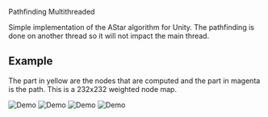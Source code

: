 Pathfinding Multithreaded

Simple implementation of the AStar algorithm for Unity. The pathfinding is done on another thread so it will not impact the main thread.

## Example
The part in yellow are the nodes that are computed and the part in magenta is the path. This is a 232x232 weighted node map.

![Demo](https://github.com/iosiftalmacel/Pathfinding-AStar-Multithread-Unity/blob/master/path1.jpg)
![Demo](https://github.com/iosiftalmacel/Pathfinding-AStar-Multithread-Unity/blob/master/path2.jpg)
![Demo](https://github.com/iosiftalmacel/Pathfinding-AStar-Multithread-Unity/blob/master/path3.jpg)
![Demo](https://github.com/iosiftalmacel/Pathfinding-AStar-Multithread-Unity/blob/master/path4.jpg)

